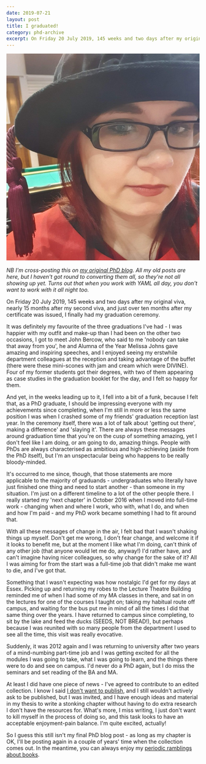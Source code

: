 ```yaml
---
date: 2019-07-21
layout: post
title: I graduated!
category: phd-archive
excerpt: On Friday 20 July 2019, 145 weeks and two days after my original viva, nearly 15 months after my second viva, and just over ten months after my certificate was issued, I finally had my graduation ceremony.
---
```


![A selfie of Alice in her doctoral hat](/images/alice-graduation.jpg)

*NB I'm cross-posting this on [my original PhD blog](https://aliceinacademia.tumblr.com). All my old posts are here, but I haven't got round to converting them all, so they're not all showing up yet. Turns out that when you work with YAML all day, you don't want to work with it all night too.*

On Friday 20 July 2019, 145 weeks and two days after my original viva, nearly 15 months after my second viva, and just over ten months after my certificate was issued, I finally had my graduation ceremony.

It was definitely my favourite of the three graduations I've had - I was happier with my outfit and make-up than I had been on the other two occasions, I got to meet John Bercow, who said to me 'nobody can take that away from you', he and Alumna of the Year Melissa Johns gave amazing and inspiring speeches, and I enjoyed seeing my erstwhile department colleagues at the reception and taking advantage of the buffet (there were these mini-scones with jam and cream which were DIVINE). Four of my former students got their degrees, with two of them appearing as case studies in the graduation booklet for the day, and I felt so happy for them.

And yet, in the weeks leading up to it, I fell into a bit of a funk, because I felt that, as a PhD graduate, I should be impressing everyone with my achievements since completing, when I'm still in more or less the same position I was when I crashed some of my friends' graduation reception last year. In the ceremony itself, there was a lot of talk about 'getting out there', making a difference' and 'slaying it'. There are always these messages around graduation time that you're on the cusp of something amazing, yet I don't feel like I am doing, or am going to do, amazing things. People with PhDs are always characterised as ambitious and high-achieving (aside from the PhD itself), but I'm an unspectacular being who happens to be really bloody-minded.

It's occurred to me since, though, that those statements are more applicable to the majority of graduands - undergraduates who literally have just finished one thing and need to start another - than someone in my situation. I'm just on a different timeline to a lot of the other people there. I really started my 'next chapter' in October 2016 when I moved into full-time work - changing when and where I work, who with, what I do, and when and how I'm paid - and my PhD work became something I had to fit around that.

With all these messages of change in the air, I felt bad that I wasn't shaking things up myself. Don't get me wrong, I don't fear change, and welcome it if it looks to benefit me, but at the moment I like what I'm doing, can't think of any other job (that anyone would let me do, anyway!) I'd rather have, and can't imagine having nicer colleagues, so why change for the sake of it? All I was aiming for from the start was a full-time job that didn't make me want to die, and I've got that.

Something that I wasn't expecting was how nostalgic I'd get for my days at Essex. Picking up and returning my robes to the Lecture Theatre Building reminded me of when I had some of my MA classes in there, and sat in on the lectures for one of the courses I taught on; taking my habitual route off campus, and waiting for the bus put me in mind of all the times I did that same thing over the years. I have returned to campus since completing, to sit by the lake and feed the ducks (SEEDS, NOT BREAD!), but perhaps because I was reunited with so many people from the department I used to see all the time, this visit was really evocative.

Suddenly, it was 2012 again and I was returning to university after two years of a mind-numbing part-time job and I was getting excited for all the modules I was going to take, what I was going to learn, and the things there were to do and see on campus. I'd never do a PhD again, but I do miss the seminars and set reading of the BA and MA.

At least I did have one piece of news - I've agreed to contribute to an edited collection. I know I said [I don't want to publish](/phd-archive/2018/09/07/publish-or-have-a-nice-life/), and I still wouldn't actively ask to be published, but I was invited, and I have enough ideas and material in my thesis to write a stonking chapter without having to do extra research I don't have the resources for. What's more, I miss writing, I just don't want to kill myself in the process of doing so, and this task looks to have an acceptable enjoyment-pain balance. I'm quite excited, actually!

So I guess this still isn't my final PhD blog post - as long as my chapter is OK, I'll be posting again in a couple of years' time when the collection comes out. In the meantime, you can always enjoy my [periodic ramblings about books](/).
